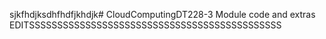sjkfhdjksdhfhdfjkhdjk# CloudComputingDT228-3
Module code and extras
EDITSSSSSSSSSSSSSSSSSSSSSSSSSSSSSSSSSSSSSSSSSSSSS
